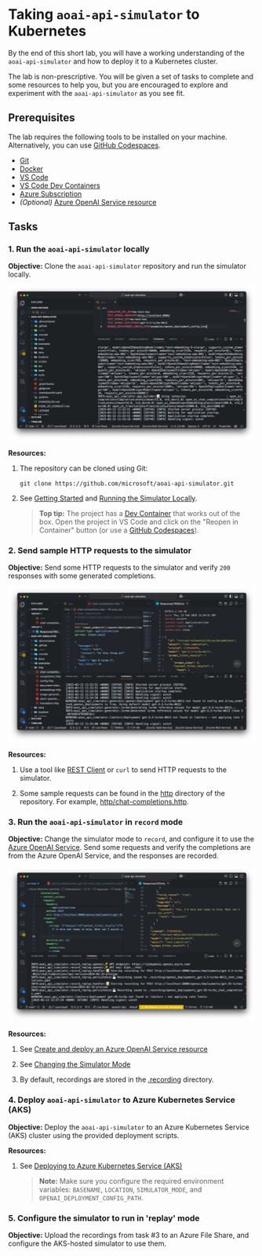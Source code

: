 # Taking `aoai-api-simulator` to Kubernetes

By the end of this short lab, you will have a working understanding of the `aoai-api-simulator` and how to deploy it to a Kubernetes cluster.

The lab is non-prescriptive. You will be given a set of tasks to complete and some resources to help you, but you are encouraged to explore and experiment with the `aoai-api-simulator` as you see fit.

## Prerequisites

The lab requires the following tools to be installed on your machine. Alternatively, you can use [GitHub Codespaces](https://github.com/features/codespaces).

- [Git](https://git-scm.com/downloads)
- [Docker](https://www.docker.com/get-started/)
- [VS Code](https://code.visualstudio.com/Download)
- [VS Code Dev Containers](https://marketplace.visualstudio.com/items?itemName=ms-vscode-remote.remote-containers)
- [Azure Subscription](https://azure.microsoft.com/free)
- *(Optional)* [Azure OpenAI Service resource](https://learn.microsoft.com/en-us/azure/ai-services/openai/how-to/create-resource)

## Tasks

### 1. Run the `aoai-api-simulator` locally

**Objective:** Clone the `aoai-api-simulator` repository and run the simulator locally.

<img alt="aoai-api-simulator running locally" src="./images/running.png" width="600">

**Resources:**

1. The repository can be cloned using Git:

    ```console
    git clone https://github.com/microsoft/aoai-api-simulator.git
    ```

1. See [Getting Started](../running-deploying.md#getting-started) and [Running the Simulator Locally](../running-deploying.md#running-the-simulator-locally).

    > **Top tip:** The project has a [Dev Container](https://code.visualstudio.com/docs/remote/containers) that works out of the box. Open the project in VS Code and click on the "Reopen in Container" button (or use a [GitHub Codespaces](https://github.com/features/codespaces)).

### 2. Send sample HTTP requests to the simulator

**Objective:** Send some HTTP requests to the simulator and verify `200` responses with some generated completions.

<img alt="Successful HTTP request to the simulator" src="./images/rest-client.png" width="600">

**Resources:**

1. Use a tool like [REST Client](https://marketplace.visualstudio.com/items?itemName=humao.rest-client) or `curl` to send HTTP requests to the simulator.

1. Some sample requests can be found in the [http](../../http/) directory of the repository. For example, [http/chat-completions.http](../../http/chat-completions.http).

### 3. Run the `aoai-api-simulator` in `record` mode

**Objective:** Change the simulator mode to `record`, and configure it to use the [Azure OpenAI Service](https://learn.microsoft.com/en-us/azure/ai-services/openai/overview). Send some requests and verify the completions are from the Azure OpenAI Service, and the responses are recorded.

<img alt="Recordings being captured" src="./images/recording.png" width="600">

**Resources:**

1. See [Create and deploy an Azure OpenAI Service resource](https://learn.microsoft.com/en-us/azure/ai-services/openai/how-to/create-resource)

1. See [Changing the Simulator Mode](../running-deploying.md#changing-the-simulator-mode)

1. By default, recordings are stored in the [.recording](../../.recording) directory.

### 4. Deploy `aoai-api-simulator` to Azure Kubernetes Service (AKS)

**Objective:** Deploy the `aoai-api-simulator` to an Azure Kubernetes Service (AKS) cluster using the provided deployment scripts.

**Resources:**

1. See [Deploying to Azure Kubernetes Service (AKS)](../running-deploying.md#deploying-to-azure-kubernetes-service)

    > **Note:** Make sure you configure the required environment variables: `BASENAME`, `LOCATION`, `SIMULATOR_MODE`, and `OPENAI_DEPLOYMENT_CONFIG_PATH`.

### 5. Configure the simulator to run in 'replay' mode

**Objective:** Upload the recordings from task #3 to an Azure File Share, and configure the AKS-hosted simulator to use them.
